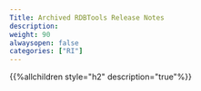 ```yaml
---
Title: Archived RDBTools Release Notes
description:
weight: 90
alwaysopen: false
categories: ["RI"]
---
```

{{%allchildren style="h2" description="true"%}}
